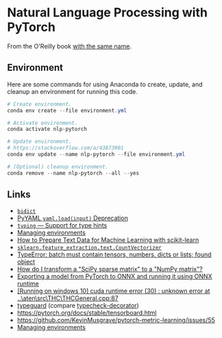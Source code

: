 # Natural Language Processing with PyTorch

From the O'Reilly book
[with the same name](https://learning.oreilly.com/library/view/natural-language-processing/9781491978221/).

## Environment

Here are some commands for using Anaconda to create, update, and cleanup
an environment for running this code.

```powershell
# Create environment.
conda env create --file environment.yml

# Activate environment.
conda activate nlp-pytorch

# Update environment.
# https://stackoverflow.com/a/43873901
conda env update --name nlp-pytorch --file environment.yml

# (Optional) cleanup environment.
conda remove --name nlp-pytorch --all --yes
```

## Links

- [`bidict`](https://bidict.readthedocs.io/en/master/)
- [PyYAML `yaml.load(input)` Deprecation](https://msg.pyyaml.org/load)
- [`typing` &mdash; Support for type hints](https://docs.python.org/3/library/typing.html)
- [Managing environments](https://docs.conda.io/projects/conda/en/latest/user-guide/tasks/manage-environments.html)
- [How to Prepare Text Data for Machine Learning with scikit-learn](https://machinelearningmastery.com/prepare-text-data-machine-learning-scikit-learn/)
- [`sklearn.feature_extraction.text.CountVectorizer`](https://scikit-learn.org/stable/modules/generated/sklearn.feature_extraction.text.CountVectorizer.html)
- [TypeError: batch must contain tensors, numbers, dicts or lists; found object](https://discuss.pytorch.org/t/typeerror-batch-must-contain-tensors-numbers-dicts-or-lists-found-object/14665/3)
- [How do I transform a "SciPy sparse matrix" to a "NumPy matrix"?](https://stackoverflow.com/a/26577144)
- [Exporting a model from PyTorch to ONNX and running it using ONNX runtime](https://pytorch.org/tutorials/advanced/super_resolution_with_onnxruntime.html)
- [[Running on windows 10] cuda runtime error (30) : unknown error at ..\aten\src\THC\THCGeneral.cpp:87](https://github.com/pytorch/pytorch/issues/17108)
- [typeguard](https://typeguard.readthedocs.io/en/latest/) (compare
  [typecheck-decorator](https://pypi.org/project/typecheck-decorator/))
- https://pytorch.org/docs/stable/tensorboard.html
- https://github.com/KevinMusgrave/pytorch-metric-learning/issues/55
- [Managing environments](https://docs.conda.io/projects/conda/en/latest/user-guide/tasks/manage-environments.html)
